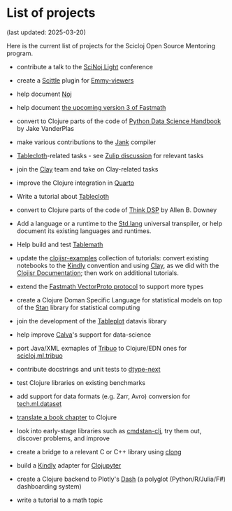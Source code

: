 
# List of projects

(last updated: 2025-03-20)

Here is the current list of projects for the Scicloj Open Source Mentoring program.

* contribute a talk to the [SciNoj Light](https://scicloj.github.io/docs/community/groups/scinoj-light/) conference

* create a [Scittle](https://github.com/babashka/scittle) plugin for [Emmy-viewers](https://github.com/mentat-collective/emmy-viewers)

* help document [Noj](https://scicloj.github.io/noj)

* help document [the upcoming version 3 of Fastmath](https://github.com/generateme/fastmath/tree/3.x)

* convert to Clojure parts of the code of [Python Data Science Handbook](https://jakevdp.github.io/PythonDataScienceHandbook/) by Jake VanderPlas

* make various contributions to the [Jank](https://jank-lang.org/) compiler

* [Tablecloth](https://scicloj.github.io/tablecloth/)-related tasks - see [Zulip discussion](https://clojurians.zulipchat.com/#narrow/stream/451344-scicloj-open-source-mentoring/topic/Tablecloth) for relevant tasks

* join the [Clay](https://scicloj.github.io/clay/) team and take on Clay-related tasks

* improve the Clojure integration in [Quarto](https://quarto.org/)

* Write a tutorial about [Tablecloth](https://scicloj.github.io/tablecloth/)

* convert to Clojure parts of the code of [Think DSP](https://greenteapress.com/wp/think-dsp/) by Allen B. Downey

* Add a language or a runtime to the [Std.lang](https://clojureverse.org/t/std-lang-a-universal-template-transpiler/10101) universal transpiler, or help document its existing languages and runtimes.

* Help build and test [Tablemath](https://scicloj.github.io/tablemath/)

* update the [clojisr-examples](https://github.com/scicloj/clojisr-examples) collection of tutorials: convert existing notebooks to the [Kindly](https://scicloj.github.io/kindly/) convention and using [Clay](https://scicloj.github.io/clay/), as we did with the [Clojisr Documentation](https://scicloj.github.io/clojisr); then work on additional tutorials.

* extend the [Fastmath VectorProto protocol](https://github.com/generateme/fastmath/blob/60e65bf/src/fastmath/protocols.clj#L78) to support more types

* create a Clojure Doman Specific Language for statistical models on top of the [Stan](https://mc-stan.org/) library for statistical computing

* join the development of the [Tableplot](https://scicloj.github.io/tableplot) datavis library

* help improve [Calva](https://calva.io/)'s support for data-science

* port Java/XML exmaples of [Tribuo](https://tribuo.org/) to Clojure/EDN ones for [scicloj.ml.tribuo](https://github.com/scicloj/scicloj.ml.tribuo)

* contribute docstrings and unit tests to [dtype-next](https://github.com/cnuernber/dtype-next)

* test Clojure libraries on existing benchmarks

* add support for data formats (e.g. Zarr, Avro) conversion for [tech.ml.dataset](https://github.com/techascent/tech.ml.dataset)

* [translate a book chapter](https://github.com/scicloj/translating-books) to Clojure

* look into early-stage libraries such as [cmdstan-clj](https://github.com/scicloj/cmdstan-clj), try them out, discover problems, and improve

* create a bridge to a relevant C or C++ library using [clong](https://github.com/phronmophobic/clong)

* build a [Kindly](https://scicloj.github.io/kindly-noted/) adapter for [Clojupyter](https://github.com/clojupyter/clojupyter)

* create a Clojure backend to Plotly's [Dash](https://dash.plotly.com/) (a polyglot (Python/R/Julia/F#) dashboarding system)

* write a tutorial to a math topic
